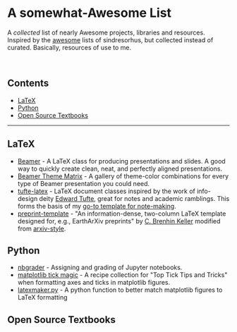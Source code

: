 # A somewhat-Awesome List

A *collected* list of nearly Awesome projects, libraries and resources. Inspired by the [awesome](https://github.com/sindresorhus/awesome) lists of sindresorhus, but collected instead of curated. Basically, resources of use to me.

<br>

## Contents

- [LaTeX](#latex)
- [Python](#python)
- [Open Source Textbooks](#opensourcetextbooks)
---

## LaTeX

- [Beamer](https://ctan.org/pkg/beamer?lang=en) - A LaTeX class for producing presentations and slides. A good way to quickly create clean, neat, and perfectly aligned presentations.
- [Beamer Theme Matrix](https://hartwork.org/beamer-theme-matrix/) - A gallery of theme-color combinations for every type of Beamer presentation you could need.
- [tufte-latex](https://ctan.org/pkg/tufte-latex?lang=en) - LaTeX document classes inspired by the work of info-design deity [Edward Tufte](https://www.edwardtufte.com/tufte/), great for notes and academic ramblings. This forms the basis of my [go-to template for note-making](https://aidanstarr.github.io/m%20code/template.tex).
- [preprint-template](https://github.com/brenhinkeller/preprint-template.tex) - "An information-dense, two-column LaTeX template designed for, e.g., EarthArXiv preprints" by [C. Brenhin Keller](https://github.com/brenhinkeller) modified from [arxiv-style](https://github.com/kourgeorge/arxiv-style).


## Python

- [nbgrader](https://github.com/jupyter/nbgrader) - Assigning and grading of Jupyter notebooks.
- [matplotlib tick magic](https://e2eml.school/matplotlib_ticks.html) - A recipe collection for "Top Tick Tips and Tricks" when formatting axes and ticks in matplotlib figures.
- [latexmaker.py](https://gist.github.com/MengerSponge/629e48336a1e9101cd33047e22caad6a) - A python function to better match matplotlib figures to LaTeX formatting

## Open Source Textbooks

